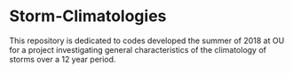 # Storm-Climatologies

This repository is dedicated to codes developed the summer of 2018 at OU for a project investigating general characteristics of the climatology of storms over a 12 year period. 
